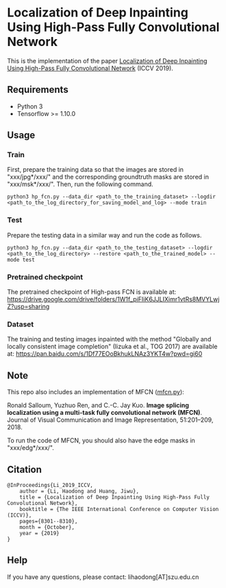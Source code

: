 # Localization of Deep Inpainting Using High-Pass Fully Convolutional Network

This is the implementation of the paper [Localization of Deep Inpainting Using High-Pass Fully Convolutional Network](http://openaccess.thecvf.com/content_ICCV_2019/html/Li_Localization_of_Deep_Inpainting_Using_High-Pass_Fully_Convolutional_Network_ICCV_2019_paper.html) (ICCV 2019).


## Requirements
- Python 3
- Tensorflow >= 1.10.0


## Usage
### Train
First, prepare the training data so that the images are stored in "xxx/jpg*/xxx/" and the corresponding groundtruth masks are stored in "xxx/msk*/xxx/". Then, run the following command.
```
python3 hp_fcn.py --data_dir <path_to_the_training_dataset> --logdir <path_to_the_log_directory_for_saving_model_and_log> --mode train
```

### Test
Prepare the testing data in a similar way and run the code as follows.
```
python3 hp_fcn.py --data_dir <path_to_the_testing_dataset> --logdir <path_to_the_log_directory> --restore <path_to_the_trained_model> --mode test
```

### Pretrained checkpoint 
The pretrained checkpoint of High-pass FCN is available at:
https://drive.google.com/drive/folders/1W1f_piFIiK6JJLIXimr1vtRs8MVYLwjZ?usp=sharing

### Dataset
The training and testing images inpainted with the method "Globally and locally consistent image completion" (Iizuka et al., TOG 2017) are available at:
https://pan.baidu.com/s/1Df77EOoBkhukLNAz3YKT4w?pwd=gi60


## Note
This repo also includes an implementation of MFCN ([mfcn.py](mfcn.py)):

Ronald Salloum, Yuzhuo Ren, and C.-C. Jay Kuo. **Image splicing localization using a multi-task fully convolutional network (MFCN)**. Journal of Visual Communication and Image Representation, 51:201–209, 2018.

To run the code of MFCN, you should also have the edge masks in "xxx/edg*/xxx/".

## Citation
```
@InProceedings{Li_2019_ICCV,
    author = {Li, Haodong and Huang, Jiwu},
    title = {Localization of Deep Inpainting Using High-Pass Fully Convolutional Network},
    booktitle = {The IEEE International Conference on Computer Vision (ICCV)},
    pages={8301--8310},
    month = {October},
    year = {2019}
}
```

## Help
If you have any questions, please contact: lihaodong[AT]szu.edu.cn

 
